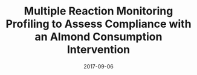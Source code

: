 ---
title: "Multiple Reaction Monitoring Profiling to Assess Compliance with an Almond Consumption Intervention"
citation: "**Dhillon J**, Ferreira CR, Sobreira TJP, Mattes RD. *Current Developments in Nutrition*. 2017."
date: '2017-09-06'
image: '/static/img/pub/almond_mrm.jpg'
pmid: '29955720'
pdf: '/static/pdf/publications/2019_dhillon_mrm.pdf'
---